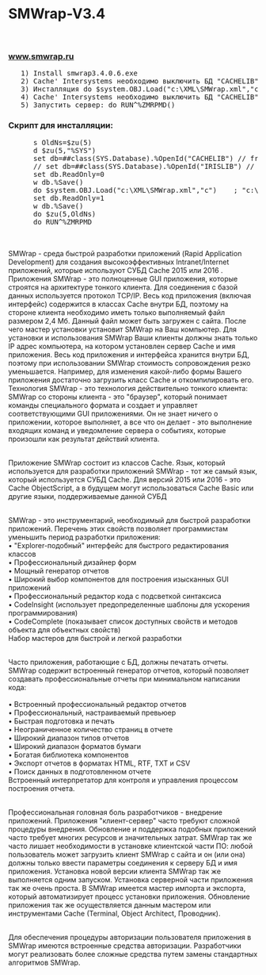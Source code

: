 # SMWrap-V3.4
<br><h3>www.smwrap.ru</h3>
<pre>
   1) Install smwrap3.4.0.6.exe 
   2) Cache' Intersystems необходимо выключить БД "CACHELIB" из режима только чтения. 
   3) Инсталляция do $system.OBJ.Load("c:\XML\SMWrap.xml","c") 
   4) Cache' Intersystems необходимо выключить БД "CACHELIB" в режима только чтения. 
   5) Запустить сервер: do RUN^%ZMRPMD()               
</pre>

 <h3> Скрипт для инсталляции:</h3>
 <pre>
      s OldNs=$zu(5)
      d $zu(5,"%SYS")
      set db=##class(SYS.Database).%OpenId("CACHELIB") // from Cache'
      // set db=##class(SYS.Database).%OpenId("IRISLIB") // from Iris'
      set db.ReadOnly=0 
      w db.%Save()
      do $system.OBJ.Load("c:\XML\SMWrap.xml","c")    ; "c:\XML\SMWrap.xml" - путь к файлу на сервере   
      set db.ReadOnly=1
      w db.%Save()
      do $zu(5,OldNs)
      do RUN^%ZMRPMD
 </pre>


<br>
SMWrap - среда быстрой разработки приложений (Rapid Application Development) для создания высокоэффективных Intranet/Internet приложений, которые используют СУБД Cache 2015 или 2016 . Приложения SMWrap - это полноценные GUI приложения, которые строятся на архитектуре тонкого клиента. Для соединения с базой данных используется протокол TCP/IP. Весь код приложения (включая интерфейс) содержится в классах Cache внутри БД, поэтому на стороне клиента необходимо иметь только выполняемый файл размером  2,4 Мб. Данный файл может быть загружен с сайта. После чего мастер установки установит SMWrap на Ваш компьютер. Для установки и использования SMWrap Ваши клиенты должны знать только IP адрес компьютера, на котором установлен сервер Cache и имя приложения. Весь код приложения и интерфейса хранится внутри БД, поэтому при использовании SMWrap стоимость сопровождения резко уменьшается. Например, для изменения какой-либо формы Вашего приложения достаточно загрузить класс Cache и откомпилировать его. 
Технология SMWrap - это технология действительно тонкого клиента: SMWrap со стороны клиента - это "браузер", который понимает команды специального формата и создает и управляет соответствующими GUI приложениями. Он не знает ничего о приложении, которое выполняет, а все что он делает - это выполнение входящих команд и уведомление сервера о событиях, которые произошли как результат действий клиента.
<br><br>

Приложение SMWrap состоит из классов Cache. Язык, который используется для разработки приложений SMWrap - тот же самый язык, который используется СУБД Cache. Для версий 2015 или 2016 - это Cache ObjectScript, а в будущем могут использоваться Cache Basic или другие языки, поддерживаемые данной СУБД
<br><br>

SMWrap - это инструментарий, необходимый для быстрой разработки приложений. Перечень этих свойств позволяет программистам уменьшить период разработки приложения: 
<br>•	"Explorer-подобный" интерфейс для быстрого редактирования классов 
<br>•	Профессиональный дизайнер форм
<br>•	Мощный генератор отчетов
<br>•	Широкий выбор компонентов для построения изысканных GUI приложений 
<br>•	Профессиональный редактор кода с подсветкой синтаксиса 
<br>•	CodeInsight (использует предопределенные шаблоны для ускорения программирования) 
<br>•	CodeComplete (показывает список доступных свойств и методов объекта для объектных свойств) 
<br>Набор мастеров для быстрой и легкой разработки 
<br><br>
 
Часто приложения, работающие с БД, должны печатать отчеты. SMWrap содержит встроенный генератор отчетов, который позволяет создавать профессиональные отчеты при минимальном написании кода: 
<br>
<br>•	Встроенный профессиональный редактор отчетов 
<br>•	Профессиональный, настраиваемый превьюер 
<br>•	Быстрая подготовка и печать 
<br>•	Неограниченное количество страниц в отчете 
<br>•	Широкий диапазон типов отчетов 
<br>•	Широкий диапазон форматов бумаги 
<br>•	Богатая библиотека компонентов 
<br>•	Экспорт отчетов в форматах HTML, RTF, TXT и CSV 
<br>•	Поиск данных в подготовленном отчете 
<br>Встроенный интерпретатор для контроля и управления процессом построения отчета.
<br><br>
 
Профессиональная головная боль разработчиков - внедрение приложений. Приложения "клиент-сервер" часто требуют сложной процедуры внедрения. Обновление и поддержка подобных приложений часто требует многих ресурсов и значительных затрат. SMWrap так же часто лишает необходимости в установке клиентской части ПО: любой пользователь может загрузить клиент SMWrap с сайта и он (или она) должны только ввести параметры соединения к серверу БД и имя приложения. Установка новой версии клиента SMWrap так же выполняется одним запуском. Установка серверной части приложения так же очень проста. В SMWrap имеется мастер импорта и экспорта, который автоматизирует процесс установки приложения. Обновление приложения так же осуществляется данным мастером или инструментами Cache (Terminal, Object Architect, Проводник). 
<br><br>
 
Для обеспечения процедуры авторизации пользователя приложения в SMWrap имеются встроенные средства авторизации. Разработчики могут реализовать более сложные средства путем замены стандартных алгоритмов SMWrap.
